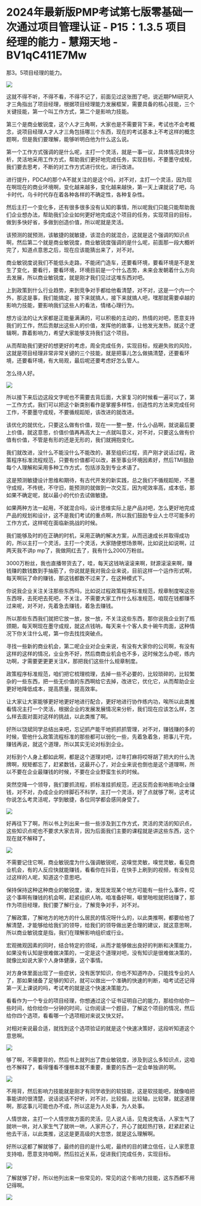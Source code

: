 # 2024年最新版PMP考试第七版零基础一次通过项目管理认证 - P15：1.3.5 项目经理的能力 - 慧翔天地 - BV1qC411E7Mw

那3。5项目经理的能力。

![](img/22b2e201bdf05f6ace0c5b2148719a24_1.png)

这就不得不听，不得不看，不得不记了，前面见过这张图了吧，说近期PMI研究人才三角指出了项目经理，根据项目经理能力发展框架，需要具备的核心技能，三个关键技能，第一个叫工作方式，第二个是影响力技能。

第三个是商业敏锐度，这个人才三角啊，大家也是不需要背下来，考试也不会考概念，说项目经理人才人才三角包括哪三个东西，现在的考试基本上不考这样的概念题啊，但是我们要理解，能够听明白他为什么这么说。

第一个工作方式强调的是什么呢，主打一个灵活，就是一事一议，具体情况具体分析，灵活地采用工作方式，帮助我们更好地完成任务，实现目标，不要墨守成规，我们要去思考，不断的对工作方式进行优化，进行改进。

进行提升，PDCA的那个A不就关注的是这个吗，对不对，主打一个灵活，因为现在啊现在的商业环境啊，变化越来越多，变化越来越快，第一天上课就说了吧，乌卡时代，乌卡时代存在着各种各样的不确定性，各种复杂性。

然后主打一个变化多，还有很多很多没有认知的事情，所以呢我们只能只能帮助我们企业想办法，帮助我们企业如何更好地完成这个项目的任务，实现项目的目标，做到多快好省，多做到创造价值，所以呢就是灵活。

该预测的就预测，该敏捷的就敏捷，该混合的就混合，这就是这个强调的知识点啊，然后第二个就是商业敏锐度，商业敏锐度强调的是什么呢，前面那一段大概听完了，知道点意思之后，现在应该能猜出来了，对不对。

商业敏锐度说我们不能低头走路，不能闭门造车，还要看环境，要看环境是不是发生了变化，要看行，要看环境，环境目前是一个什么态势，未来会发朝着什么方向去发展，所以商业敏锐度，就是刚才我们见过这堆东西对吧。

上到政策到什么行业趋势，来到竞争对手都给他看清楚，对不对，这是一个内一个外，那这是事，我们能搞定，接下来就搞人，接下来就搞人吧，嘿那就需要卓越的影响力技能，要影响我们这些人的看法，情绪心理行为。

想方设法的让大家都是正能量满满的，可以积极的主动的，热情的对吧，愿意支持我们的工作，然后贡献出这些人的价值，发挥他的故事，让他发光发热，就这个逻辑啊，靠着影响力，希望大家能够支持我们这个项目。

从而帮助我们更好的想更好的考虑，周全完成任务，实现目标，规避失败的风险，这就是项目经理非常非常关键的三个技能，就是把事儿怎么做搞清楚，还要看环境，还要看环境，有大局观，最后呢还要考虑好怎么管人。

怎么待人好。

![](img/22b2e201bdf05f6ace0c5b2148719a24_3.png)

所以接下来后边这段文字呢也不需要去背后面，大家复习的时候看一遍可以了，第一工作方式，我们可以把这个新类别看作是掌握多样性，创造性的方法来完成任何工作，不要墨守成规，不要循规蹈矩，该改进的就改进。

该优化的就优化，只要这么做有价值，现在一一整一整，什么小品啊，就说最后要上价值，就这意思，价值价值再再高大上一点就叫意义，对不对，只要这么做有价值有价值，不管是有形的还是无形的，我们就拥抱变化。

我们就改进，没什么不能没什么不能改的，甚至组织过程，资产刚才说话过程，政策程序标准流程规范，只要有价值都可以改，甚至事业环境因素好，然后TMI鼓励每个人理解和采用多种工作方式，包括涉及到专业术语了。

这是预测敏捷设计思维和期待，有古代开发的新实践，总之我们不循规蹈矩，不墨守成规，不传统，不守旧，能预测的就做到一次交互，因为呢效率高，成本低，那如果不确定呢，就以最小的代价去试做敏捷。

如果两种方法一起用，不就混合吗，设计思维实际上是产品对吧，怎么更好地完成产品的规划和设计，这不是我们考试的重点啊，所以我们鼓励专业人士尽可能多的工作方式，这样呢在面临新挑战的时候。

我们能够及时的在正确的时机，采用正确的解决方案，从而迅速成长并取得成功的，所以主打一个灵活，主打一个灵活，大家随便想场景啊，比如说比如说啊，过两天我不讲p mp了，我做网红去了，我有什么2000万粉丝。

3000万粉丝，我也直播带货去了，哇，每天这钱呐滚滚来啊，财源滚滚来啊，赚钱赚的数钱数到手抽筋了，你说就是我对我企业来说，目前这样一个运作形式啊，每天啊玩了命的赚钱，那这钱都数不过来了，在这种模式下。

你说我企业关注关注那些东西吗，比如说过程政策程序标准规范，规章制度唉这些东西呀，去死吧去死吧，不关注，不需要大家工作什么标准规范，咱现在钱都赚不过来呢，对不对，先着急去赚钱，着急去赚钱。

所以那些东西我们就把它放一放，放一放，不关注这些东西，那你说我企业到了瓶颈期，每天啊现在墨守成规，就这点钱呐，每天来十个客人卖十碗牛肉面，这种情况下你关注什么呢，第一你去找找突破点。

寻找一些新的商业机会，第二呢企业对企业来说，有没有大家你的公司啊，有没有这样的这样的情况，业业务不好，然后商商业机会也不多，这时候怎么办呢，练内功啊，才需要更更更关注K，那把我们这些什么规章制度。

政策程序标准规范，咱们把它梳理梳理，去掉一些不必要的，比较琐碎的，比较繁杂的一些东西，把一些无价值的东西啊给它去掉，改进它，优化它，从而帮助企业更好地降低成本，提高质量，提高效率。

让大家让大家能够更好地更好地进行配合，更好地进行协作练内功，唉所以此类推看情况主打一个灵活，根据企业的发展发展情况来分析，我们现在应该怎么样，怎么样去面对面对这样的挑战，以此类推了啊。

好所以饶斌同学总结出来吧，忘记抓产能干地抓抓抓管理，对不对，赚钱赚的多的时候，管他什么政策流程标准的那些都可以弱化一些，先着急着急，把事儿干完，赚钱再说，就这个道理，所以其实无论对标到企业。

对标到个人身上都如此啊，都是这个道理对吧，过年打麻将哎呀胡了把大的什么洗牌啊，规矩都忘了，赶紧数钱，这最开心了，对企业来说也倒也是这个道理啊，所以不要在企业最赚钱的时候，不要在企业野蛮生长的时候。

突然空降一个领导，我们要抓流程，抓标准挂抓规范，还这反而会影响影响企业赚钱，对不对，办成企业的绊脚石不科学，主打一个灵活，好了点就够了啊，这考试你说怎么考灵活呢，学到敏捷，各位同学都会感同身受了。



![](img/22b2e201bdf05f6ace0c5b2148719a24_5.png)

好再往下了啊，所以书上列出来一些一些涉及到工作方式，灵活的灵活的知识点，这些知识点呢也不要求大家去背，因为后面我们主要的课程就是讲这些东西，这个现在就不解释了。



![](img/22b2e201bdf05f6ace0c5b2148719a24_7.png)

不需要记住它啊，商业敏锐度为什么强调敏锐呢，这嗅觉灵敏，嗅觉灵敏，看见商业机会，有的人反应快就能赚钱，看看你在抖音，在快手上刷到的视频，有没有见过这样的人呢，知道这个意思吧。

保持保持这种这种商业的敏锐度，诶，发现发现某个地方可能有一些什么事件，哎这个事啊有赚钱的机会啊，赶紧组织人呐，咱准备好啊，噼里啪啦就把钱赚了，那作为项目经理，我们要了解行业，了解竞争对手，对不对。

了解政策，了解地方的地方的什么居民的情况呀什么的，以此类推啊，都要给他了解清楚，才能够给给我们的领导，给我们的领导做出更合理的建议，就这意思啊，所以商业敏锐度是指，我们在理解影响组织或行业。

宏观微观因素的同时，结合特定的领域，从而才能够做出良好的判断和决策能力，如果没有认知是很难做决策的，一定是这个道理对吧，没有知识是很难做决策的，就像比如说大家个人身体健康，这个事情。

对方身体里面出现了一些症状，没有医学知识，你也不知道咋办，只能找专业的人了，那如果储备了足够的知识，就可以做出一个准确的快速的判断，咱考试还记得第一天上课说的吗，考试考的就是这个快速决策能力。

看看作为一个专业的项目经理，你想通过这个证书证明自己的能力，那给你给你一些时间，给你给你一分钟的时间，让你阅读一个题目，了解这个项目的情况，然后给你四个选项，看看哪一个选项相对来说又快又好。

对相对来说最合适，就找到这个选项验证的就是这个快速决策好，这段听知道这个意思啊。

![](img/22b2e201bdf05f6ace0c5b2148719a24_9.png)

够了啊，不需要背的，然后书上就列出了商业敏锐度，涉及到这么多知识点，这咱也不解释了，看得懂看不懂根本就不重要，重要的东西一定会单独讲的啊。



![](img/22b2e201bdf05f6ace0c5b2148719a24_11.png)

不用背，然后影响力技能就是刚才有同学收到的软技能，这是软技能吧，就像咱把事能讲的很清楚，说话说话不好听，对不对，比较倔，比较轴，比较犟，就这道理啊，那这事儿可能也办不成，所以这是为人处事，为人处事。

人情世故，主打一个人情世故方面的灵活，见人说人话，见鬼说鬼话，人家生气了就哄一哄，对人家生气了就哄一哄，人家开心了，开心了就趁热打铁，赶紧赶紧让他去干活，以此类推，这这是更高级的大忽悠，就是这么理解啊。

好所以这都了解就够了，最终的目的是什么呢，最终的目的建立信任，让人家愿意支持咱，愿意支持咱啊，然后拉近关系，促进我们完成任务，实现目标。



![](img/22b2e201bdf05f6ace0c5b2148719a24_13.png)

了解就够了好，所以他列出来一些常见的，常见的这个影响力技能，这东西都不用记得啊。

![](img/22b2e201bdf05f6ace0c5b2148719a24_15.png)